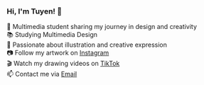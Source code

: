 ### Hi, I'm Tuyen! 👋  

🎨 Multimedia student sharing my journey in design and creativity  
📚 Studying Multimedia Design  
🌱 Passionate about illustration and creative expression  
📷 Follow my artwork on [Instagram](https://www.instagram.com/art.katew/)  
🎬 Watch my drawing videos on [TikTok](https://www.tiktok.com/@art.katew?lang=vi-VN)  
📫 Contact me via [Email](mailto:n23dcpt085@student.ptithcm.edu.vn)
